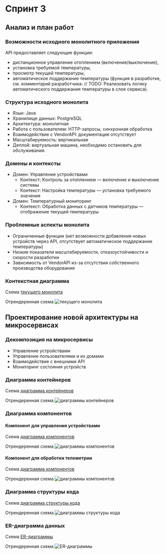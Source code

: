 # Спринт 3
## Анализ и план работ

### Возможности исходного монолитного приложения

API предоставляет следующие функции:
 - дистанционное управление отоплением (включение/выключение),
 - установка требуемой температуры,
 - просмотр текущей температуры,
 - автоматическое поддержание температуры (функция в разработке, см. комментарий разработчика: // TODO: Реализовать логику автоматического поддержания температуры в слое сервиса).

### Структура исходного монолита

 - Язык: Java
 - Хранилище данных: PostgreSQL
 - Архитектура: монолитная
 - Работа с пользователем: HTTP-запросы, синхронная обработка
 - Взаимодействие с VendorAPI: документация отсутствует
 - Масштабируемость: вертикальная
 - Деплой: виртуальная машина, необходимо остановить для обслуживания.

### Домены и контексты

 - Домен: Управление устройствами
   - Контекст: Контроль за отоплением — включение и выключение системы
   - Контекст: Настройка температуры — установка требуемого значения
 - Домен: Температурный мониторинг
   - Контекст: Обработка данных с датчиков температуры — отображение текущей температуры

### Проблемные аспекты монолита
 - Ограниченные функции (нет возможности добавления новых устройств через API, отсутствует автоматическое поддержание температуры)
 - Низкие показатели масштабируемости, отказоустойчивости и скорости разработки
 - Зависимость от VendorAPI из-за отсутствия собственного производства оборудования

### Контекстная диаграмма

Схема [текущего монолита](./diagrams/monolith/context.puml)

Отрендеренная схема ![текущего монолита](./diagrams/monolith/context.png)


## Проектирование новой архитектуры на микросервисах

### Декомпозиция на микросервисы

 - Управление устройствами
 - Управление пользователями и их домами
 - Взаимодействие с внешними API
 - Мониторинг состояния устройств

### Диаграмма контейнеров
Схема [диаграмма контейнеров](./diagrams/containers/SmartHomeSystem.puml)

Отрендеренная схема ![диаграммы контейнеров](./diagrams/containers/SmartHomeSystem.png)

### Диаграмма компонентов

#### Компонент для управления устройствами

Схема [диаграмма компонентов](./diagrams/components/device-management/SmartHomeSystem.puml)

Отрендеренная схема ![диаграммы компонентов](./diagrams/components/device-management/SmartHomeSystem.png)

#### Компонент для обработки телеметрии

Схема [диаграмма компонентов](./diagrams/components/telemetry-management/SmartHomeSystem.puml)

Отрендеренная схема ![диаграммы компонентов](./diagrams/components/telemetry-management/SmartHomeSystem.png)

### Диаграмма структуры кода

Схема [диаграмма структуры кода](./diagrams/code/SmartHomeSystem.puml)

Отрендеренная схема ![диаграммы структуры кода](./diagrams/code/SmartHomeSystem.png)

### ER-диаграмма данных

Схема [ER-диаграммы](./diagrams/er/SmartHomeSystem.puml)

Отрендеренная схема ![ER-диаграммы](./diagrams/er/SmartHomeSystem.png)

